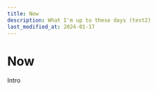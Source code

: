```yaml
---
title: Now
description: What I'm up to these days (test2)
last_modified_at: 2024-01-17
---
```


#  Now 

Intro